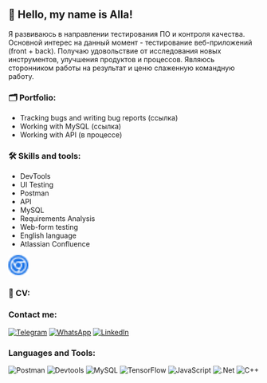 ## :wave: Hello, my name is Alla!

Я развиваюсь в направлении тестирования ПО и контроля качества. Основной интерес на данный момент - тестирование веб-приложений (front + back).
Получаю удовольствие от исследования новых инструментов, улучшения продуктов и процессов. Являюсь сторонником работы на результат и ценю слаженную командную работу.


### :card_index_dividers: Portfolio:
- Tracking bugs and writing bug reports (ссылка)
- Working with MySQL (ссылка)
- Working with API (в процессе)

### :hammer_and_wrench: Skills and tools:
- DevTools
- UI Testing
- Postman
- API
- MySQL
- Requirements Analysis
- Web-form testing
- English language
- Atlassian Confluence

<div>
  <img src="https://github.com/ChromeDevTools/devtools-logo/blob/master/logos/png/devtools-circle-16.png" title="DevTools" alt="DevTools" width="40" height="40"/>&nbsp;
</div>

### :bookmark_tabs: CV:

### Contact me:
[![Telegram](https://img.shields.io/badge/-Telegram-090909?style=for-the-badge&logo=telegram&logoColor=27A0D9)](https://t.me/AllaDerzhavina)
[![WhatsApp](https://img.shields.io/badge/-WhatsApp-090909?style=for-the-badge&logo=whatsapp&logoColor=27A0D9)](https://wa.me/79605447984)
[![LinkedIn](https://img.shields.io/badge/-Linkedin-090909?style=for-the-badge&logo=linkedin&logoColor=007BB6)](https://www.linkedin.com/in/alla-derzhavina)

### Languages and Tools:
![Postman](https://img.shields.io/badge/-Postman-090909?style=for-the-badge&logo=postman&logoColor=47C5FB)
![Devtools](https://img.shields.io/badge/-Devtools-090909?style=for-the-badge&logo=devtools&logoColor=097CDB)
![MySQL](https://img.shields.io/badge/-MySQL-090909?style=for-the-badge&logo=mysql&logoColor=F8C52C)
![TensorFlow](https://img.shields.io/badge/-TensorFlow-090909?style=for-the-badge&logo=tensorflow&logoColor=F88C00)
![JavaScript](https://img.shields.io/badge/-JavaScript-090909?style=for-the-badge&logo=JavaScript&logoColor=E9D54D)
![.Net](https://img.shields.io/badge/-Framework-090909?style=for-the-badge&logo=.net&logoColor=E5D3FF)
![C++](https://img.shields.io/badge/-C++-090909?style=for-the-badge&logo=C%2b%2b&logoColor=6296CC)
